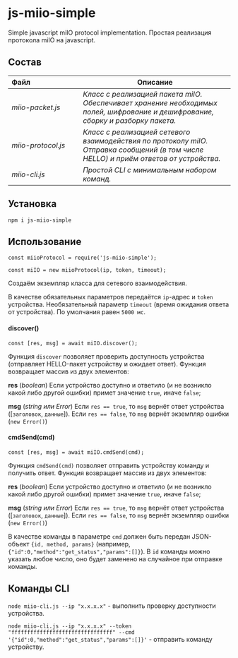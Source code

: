 # js-miio-simple
Simple javascript miIO protocol implementation.
Простая реализация протокола miIO на javascript.

## Состав
Файл&nbsp;&nbsp;&nbsp;&nbsp;&nbsp;&nbsp;&nbsp;&nbsp;&nbsp;&nbsp;&nbsp;&nbsp;&nbsp;&nbsp;&nbsp;&nbsp;&nbsp;&nbsp;&nbsp;&nbsp;&nbsp;&nbsp;&nbsp;&nbsp; | Описание
--------|--------
*miio-packet.js* | *Класс с реализацией пакета miIO. Обеспечивает хранение необходимых полей, шифрование и дешифрование, сборку и разборку пакета.*
*miio-protocol.js* | *Класс с реализацией сетевого взаимодействия по протоколу miIO. Отправка сообщений (в том числе HELLO) и приём ответов от устройства.*
*miio-cli.js* | *Простой CLI с минимальным набором команд.*

## Установка
```
npm i js-miio-simple
```

## Использование
```
const miioProtocol = require('js-miio-simple');
```

```
const miIO = new miioProtocol(ip, token, timeout);
```
Создаём экземпляр класса для сетевого взаимодействия.

В качестве обязательных параметров передаётся `ip`-адрес и `token` устройства. Необязательный параметр `timeout` (время ожидания ответа от устройства). По умолчания равен `5000 мс`.


#### discover()
```
const [res, msg] = await miIO.discover();
```
Функция `discover` позволяет проверить доступность устройства (отправляет HELLO-пакет устройству и ожидает ответ). Функция возвращает массив из двух элементов:

**res** (*boolean*) Если устройство доступно и ответило (и не возникло какой либо другой ошибки) примет значение `true`, иначе `false`;

**msg** (*string или Error*) Если `res == true`, то `msg` вернёт ответ устройства ([`заголовок`, `данные`]). Если `res == false`, то `msg` вернёт экземпляр ошибки (`new Error()`)


#### cmdSend(cmd)
```
const [res, msg] = await miIO.cmdSend(cmd);
```
Функция `cmdSend(cmd)` позволяет отправить устройству команду и получить ответ. Функция возвращает массив из двух элементов:

**res** (*boolean*) Если устройство доступно и ответило (и не возникло какой либо другой ошибки) примет значение `true`, иначе `false`;

**msg** (*string или Error*) Если `res == true`, то `msg` вернёт ответ устройства ([`заголовок`, `данные`]). Если `res == false`, то `msg` вернёт экземпляр ошибки (`new Error()`)

В качестве команды в параметре `cmd` должен быть передан JSON-объект `{id, method, params}` (например, `{"id":0,"method":"get_status","params":[]}`). В `id` команды можно указать любое число, оно будет заменено на случайное при отправке команды.


## Команды CLI
`node miio-cli.js --ip "x.x.x.x"` - выполнить проверку доступности устройства.

`node miio-cli.js --ip "x.x.x.x" --token "ffffffffffffffffffffffffffffffff" --cmd '{"id":0,"method":"get_status","params":[]}'` - отправить команду устройству.
